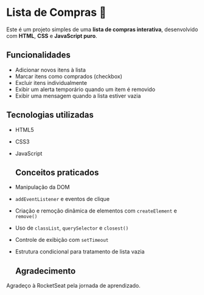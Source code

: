# Lista de Compras 🛒

Este é um projeto simples de uma **lista de compras interativa**, desenvolvido com **HTML**, **CSS** e **JavaScript puro**.

## Funcionalidades

- Adicionar novos itens à lista
- Marcar itens como comprados (checkbox)
- Excluir itens individualmente
- Exibir um alerta temporário quando um item é removido
- Exibir uma mensagem quando a lista estiver vazia

## Tecnologias utilizadas

- HTML5
- CSS3
- JavaScript

  ## Conceitos praticados

- Manipulação da DOM
- `addEventListener` e eventos de clique
- Criação e remoção dinâmica de elementos com `createElement` e `remove()`
- Uso de `classList`, `querySelector` e `closest()`
- Controle de exibição com `setTimeout`
- Estrutura condicional para tratamento de lista vazia

  ## Agradecimento
Agradeço à RocketSeat pela jornada de aprendizado. 

  
